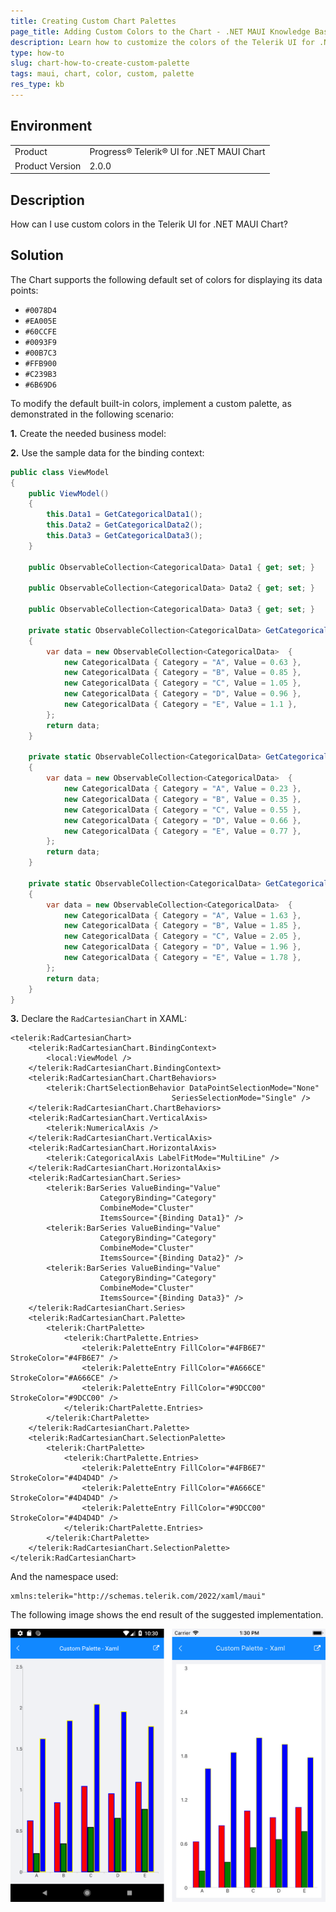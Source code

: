 ```yaml
---
title: Creating Custom Chart Palettes
page_title: Adding Custom Colors to the Chart - .NET MAUI Knowledge Base
description: Learn how to customize the colors of the Telerik UI for .NET MAUI Chart component.
type: how-to
slug: chart-how-to-create-custom-palette
tags: maui, chart, color, custom, palette
res_type: kb
---
```


## Environment

<table>
	<tbody>
    <tr>
      <td>Product</td>
      <td>Progress® Telerik® UI for .NET MAUI Chart</td>
    </tr>
  	<tr>
  		<td>Product Version</td>
  		<td>2.0.0</td>
  	</tr>
	</tbody>
</table>


## Description

How can I use custom colors in the Telerik UI for .NET MAUI Chart?

## Solution

The Chart supports the following default set of colors for displaying its data points:

* `#0078D4`
* `#EA005E`
* `#60CCFE`
* `#0093F9`
* `#00B7C3`
* `#FFB900`
* `#C239B3`
* `#6B69D6`

To modify the default built-in colors, implement a custom palette, as demonstrated in the following scenario:

**1.** Create the needed business model:

<snippet id='categorical-data-model'/>

**2.** Use the sample data for the binding context:

```C#
public class ViewModel
{
    public ViewModel()
    {
        this.Data1 = GetCategoricalData1();
        this.Data2 = GetCategoricalData2();
        this.Data3 = GetCategoricalData3();
    }

    public ObservableCollection<CategoricalData> Data1 { get; set; }

    public ObservableCollection<CategoricalData> Data2 { get; set; }

    public ObservableCollection<CategoricalData> Data3 { get; set; }

    private static ObservableCollection<CategoricalData> GetCategoricalData1()
    {
        var data = new ObservableCollection<CategoricalData>  {
            new CategoricalData { Category = "A", Value = 0.63 },
            new CategoricalData { Category = "B", Value = 0.85 },
            new CategoricalData { Category = "C", Value = 1.05 },
            new CategoricalData { Category = "D", Value = 0.96 },
            new CategoricalData { Category = "E", Value = 1.1 },
        };
        return data;
    }

    private static ObservableCollection<CategoricalData> GetCategoricalData2()
    {
        var data = new ObservableCollection<CategoricalData>  {
            new CategoricalData { Category = "A", Value = 0.23 },
            new CategoricalData { Category = "B", Value = 0.35 },
            new CategoricalData { Category = "C", Value = 0.55 },
            new CategoricalData { Category = "D", Value = 0.66 },
            new CategoricalData { Category = "E", Value = 0.77 },
        };
        return data;
    }

    private static ObservableCollection<CategoricalData> GetCategoricalData3()
    {
        var data = new ObservableCollection<CategoricalData>  {
            new CategoricalData { Category = "A", Value = 1.63 },
            new CategoricalData { Category = "B", Value = 1.85 },
            new CategoricalData { Category = "C", Value = 2.05 },
            new CategoricalData { Category = "D", Value = 1.96 },
            new CategoricalData { Category = "E", Value = 1.78 },
        };
        return data;
    }
}
```

**3.** Declare the `RadCartesianChart` in XAML:

```XAML
<telerik:RadCartesianChart>
    <telerik:RadCartesianChart.BindingContext>
        <local:ViewModel />
    </telerik:RadCartesianChart.BindingContext>
    <telerik:RadCartesianChart.ChartBehaviors>
        <telerik:ChartSelectionBehavior DataPointSelectionMode="None" 
                                    SeriesSelectionMode="Single" />
    </telerik:RadCartesianChart.ChartBehaviors>
    <telerik:RadCartesianChart.VerticalAxis>
        <telerik:NumericalAxis />
    </telerik:RadCartesianChart.VerticalAxis>
    <telerik:RadCartesianChart.HorizontalAxis>
        <telerik:CategoricalAxis LabelFitMode="MultiLine" />
    </telerik:RadCartesianChart.HorizontalAxis>
    <telerik:RadCartesianChart.Series>
        <telerik:BarSeries ValueBinding="Value"
                    CategoryBinding="Category"
                    CombineMode="Cluster"
                    ItemsSource="{Binding Data1}" />
        <telerik:BarSeries ValueBinding="Value"
                    CategoryBinding="Category"
                    CombineMode="Cluster"
                    ItemsSource="{Binding Data2}" />
        <telerik:BarSeries ValueBinding="Value"
                    CategoryBinding="Category"
                    CombineMode="Cluster"
                    ItemsSource="{Binding Data3}" />
    </telerik:RadCartesianChart.Series>
    <telerik:RadCartesianChart.Palette>
        <telerik:ChartPalette>
            <telerik:ChartPalette.Entries>
                <telerik:PaletteEntry FillColor="#4FB6E7" StrokeColor="#4FB6E7" />
                <telerik:PaletteEntry FillColor="#A666CE" StrokeColor="#A666CE" />
                <telerik:PaletteEntry FillColor="#9DCC00" StrokeColor="#9DCC00" />
            </telerik:ChartPalette.Entries>
        </telerik:ChartPalette>
    </telerik:RadCartesianChart.Palette>
    <telerik:RadCartesianChart.SelectionPalette>
        <telerik:ChartPalette>
            <telerik:ChartPalette.Entries>
                <telerik:PaletteEntry FillColor="#4FB6E7" StrokeColor="#4D4D4D" />
                <telerik:PaletteEntry FillColor="#A666CE" StrokeColor="#4D4D4D" />
                <telerik:PaletteEntry FillColor="#9DCC00" StrokeColor="#4D4D4D" />
            </telerik:ChartPalette.Entries>
        </telerik:ChartPalette>
    </telerik:RadCartesianChart.SelectionPalette>
</telerik:RadCartesianChart>
```

And the namespace used: 

```XAML
xmlns:telerik="http://schemas.telerik.com/2022/xaml/maui"
```

The following image shows the end result of the suggested implementation.

![Chart Custom Palette](images/chart-how-to-create-custom-palette.png)

